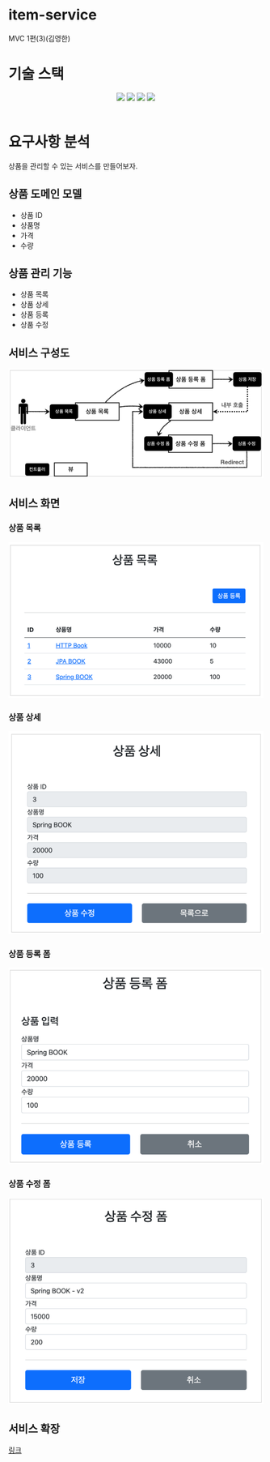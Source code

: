 # item-service
MVC 1편(3)(김영한)

# 기술 스택
<div align="center">
<img src="https://img.shields.io/badge/java-007396?style=for-the-badge&logo=java&logoColor=white">
<img src="https://img.shields.io/badge/springboot-6DB33F?style=for-the-badge&logo=springboot&logoColor=white">
<img src="https://img.shields.io/badge/thymeleaf-005F0F?style=for-the-badge&logo=thymeleaf&logoColor=white">
<img src="https://img.shields.io/badge/html5-E34F26?style=for-the-badge&logo=html5&logoColor=white">
</div><br>

# 요구사항 분석
상품을 관리할 수 있는 서비스를 만들어보자.

## 상품 도메인 모델
* 상품 ID
* 상품명
* 가격
* 수량

## 상품 관리 기능
* 상품 목록
* 상품 상세
* 상품 등록
* 상품 수정

## 서비스 구성도
<img alt="서비스 구성도.png" src="서비스 구성도.png"/>

## 서비스 화면

### 상품 목록
<img alt="상품 목록.png" src="상품 목록.png"/>

### 상품 상세
<img alt="상품 상세.png" src="상품 상세.png"/>

### 상품 등록 폼
<img alt="상품 등록 폼.png" src="상품 등록 폼.png"/>

### 상품 수정 폼
<img alt="상품 수정 폼.png" src="상품 수정 폼.png"/>

## 서비스 확장
<a href="https://github.com/ssosee/item-serviceV2/tree/master">링크</a>